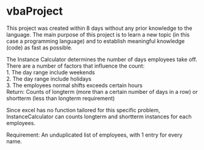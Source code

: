 # vbaProject
This project was created within 8 days without any prior knowledge to the language. The main purpose of this project is to learn a new topic (in this case a programming language) and to establish meaningful knowledge (code) as fast as possible.    
    
The Instance Calculator determines the number of days employees take off. There are a number of factors that influence the count:    
    1. The day range include weekends  
    2. The day range include holidays  
    3. The employees normal shifts exceeds certain hours  
Return: Counts of longterm (more than a certain number of days in a row) or shortterm (less than longterm requirement)  
    
Since excel has no function tailored for this specific problem, InstanceCalculator can counts longterm and shortterm instances for each employees.  
  
Requirement: An unduplicated list of employees, with 1 entry for every name.    
  
